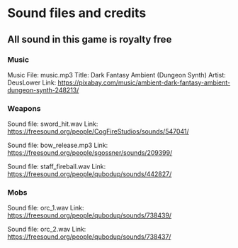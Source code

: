 # Sound files and credits
## All sound in this game is royalty free

### Music
Music File: music.mp3
Title: Dark Fantasy Ambient (Dungeon Synth)
Artist: DeusLower
Link: https://pixabay.com/music/ambient-dark-fantasy-ambient-dungeon-synth-248213/

### Weapons
Sound file: sword_hit.wav
Link: https://freesound.org/people/CogFireStudios/sounds/547041/

Sound file: bow_release.mp3
Link: https://freesound.org/people/sgossner/sounds/209399/

Sound file: staff_fireball.wav
Link: https://freesound.org/people/qubodup/sounds/442827/

### Mobs

Sound file: orc_1.wav
Link: https://freesound.org/people/qubodup/sounds/738439/

Sound file: orc_2.wav
Link: https://freesound.org/people/qubodup/sounds/738437/